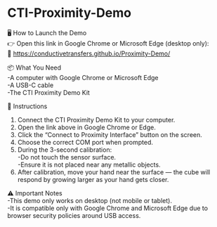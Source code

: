 # CTI-Proximity-Demo

🖥️ How to Launch the Demo  
👉 Open this link in Google Chrome or Microsoft Edge (desktop only):  
🔗 https://conductivetransfers.github.io/Proximity-Demo/

📦 What You Need  
-A computer with Google Chrome or Microsoft Edge  
-A USB-C cable  
-The CTI Proximity Demo Kit

🔌 Instructions
1. Connect the CTI Proximity Demo Kit to your computer.
2. Open the link above in Google Chrome or Edge.
3. Click the “Connect to Proximity Interface” button on the screen.
4. Choose the correct COM port when prompted.
5. During the 3-second calibration:  
      -Do not touch the sensor surface.  
      -Ensure it is not placed near any metallic objects.  
8. After calibration, move your hand near the surface — the cube will respond by growing larger as your hand gets closer.

⚠️ Important Notes  
-This demo only works on desktop (not mobile or tablet).  
-It is compatible only with Google Chrome and Microsoft Edge due to browser security policies around USB access.
